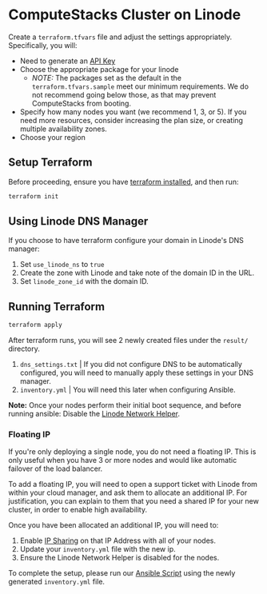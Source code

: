 # ComputeStacks Cluster on Linode

Create a `terraform.tfvars` file and adjust the settings appropriately. Specifically, you will:

* Need to generate an [API Key](https://www.linode.com/docs/guides/api-key/)
* Choose the appropriate package for your linode
  * _NOTE:_ The packages set as the default in the `terraform.tfvars.sample` meet our minimum requirements. We do not recommend going below those, as that may prevent ComputeStacks from booting.
* Specify how many nodes you want (we recommend 1, 3, or 5). If you need more resources, consider increasing the plan size, or creating multiple availability zones.
* Choose your region

## Setup Terraform

Before proceeding, ensure you have [terraform installed](https://learn.hashicorp.com/tutorials/terraform/install-cli), and then run:

```bash
terraform init
```

## Using Linode DNS Manager
If you choose to have terraform configure your domain in Linode's DNS manager:

1. Set `use_linode_ns` to `true`
2. Create the zone with Linode and take note of the domain ID in the URL.
3. Set `linode_zone_id` with the domain ID.

## Running Terraform

```bash
terraform apply
```

After terraform runs, you will see 2 newly created files under the `result/` directory.

1. `dns_settings.txt` | If you did not configure DNS to be automatically configured, you will need to manually apply these settings in your DNS manager.
2. `inventory.yml` | You will need this later when configuring Ansible.

**Note:** Once your nodes perform their initial boot sequence, and before running ansible: Disable the [Linode Network Helper](https://www.linode.com/docs/guides/network-helper/).

### Floating IP

If you're only deploying a single node, you do not need a floating IP. This is only useful when you have 3 or more nodes and would like automatic failover of the load balancer. 

To add a floating IP, you will need to open a support ticket with Linode from within your cloud manager, and ask them to allocate an additional IP. For justification, you can explain to them that you need a shared IP for your new cluster, in order to enable high availability.

Once you have been allocated an additional IP, you will need to:

1. Enable [IP Sharing](https://www.linode.com/docs/guides/remote-access#configuring-ip-sharing) on that IP Address with all of your nodes. 
2. Update your `inventory.yml` file with the new ip. 
3. Ensure the Linode Network Helper is disabled for the nodes.

To complete the setup, please run our [Ansible Script](https://github.com/ComputeStacks/ansible-install) using the newly generated `inventory.yml` file.
